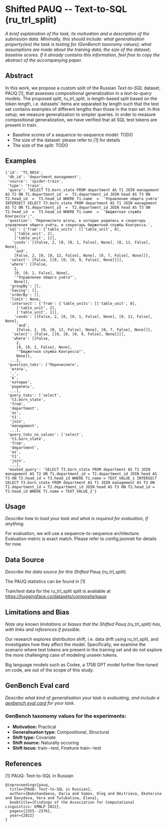 # Shifted PAUQ -- Text-to-SQL (ru_trl_split)
*A brief explaination of the task, its motivation and a description of the submssion data. Minimally, this should include: what generalisation property(ies) the task is testing for (GenBench taxonomy values); what assumptions are made about the training data; the size of the dataset; baseline scores. If it already contains this information, feel free to copy the abstract of the accompanying paper.*

## Abstract
In this work, we propose a custom split of the Russian _Text-to-SQL_ dataset, PAUQ [1], that assesses compositional generalization in a _text-to-query_ models. 
The proposed split, ru_trl_split, is length-based split based on the token length, i.e. datasets' items are separated by length such that the test set contains examples of different lengths than those in the train set. In this setup, we measure generalization to simpler queries.
In order to measure compositional generalization, we have verified that all SQL test tokens are present in train.

* Baseline scores of a sequence-to-sequence model: TODO
* The size of the dataset: please refer to [1] for details
* The size of the split: TODO

## Examples
```
{'id': 'TS_0014',
 'db_id': 'department_management',
 'source': 'spider-train',
 'type': 'train',
 'query': "SELECT T3.born_state FROM department AS T1 JOIN management AS T2 ON T1.department_id  =  T2.department_id JOIN head AS T3 ON T2.head_id  =  T3.head_id WHERE T1.name  =  'Управление общего учёта' INTERSECT SELECT T3.born_state FROM department AS T1 JOIN management AS T2 ON T1.department_id  =  T2.department_id JOIN head AS T3 ON T2.head_id  =  T3.head_id WHERE T1.name  =  'Бюджетная служба Конгресса';",
 'question': 'Перечислите штаты, в которых родились и секретарь управления общего учёта, и секретарь бюджетной службы Конгресса.',
 'sql': {'from': {'table_units': [['table_unit', 0],
    ['table_unit', 2],
    ['table_unit', 1]],
   'conds': [[False, 2, [0, [0, 1, False], None], [0, 11, False], None],
    'and',
    [False, 2, [0, [0, 12, False], None], [0, 7, False], None]]},
  'select': [False, [[0, [0, [0, 9, False], None]]]],
  'where': [[False,
    2,
    [0, [0, 2, False], None],
    '"Управление общего учёта"',
    None]],
  'groupBy': [],
  'having': [],
  'orderBy': [],
  'limit': None,
  'intersect': {'from': {'table_units': [['table_unit', 0],
     ['table_unit', 2],
     ['table_unit', 1]],
    'conds': [[False, 2, [0, [0, 1, False], None], [0, 11, False], None],
     'and',
     [False, 2, [0, [0, 12, False], None], [0, 7, False], None]]},
   'select': [False, [[0, [0, [0, 9, False], None]]]],
   'where': [[False,
     2,
     [0, [0, 2, False], None],
     '"Бюджетная служба Конгресса"',
     None]],
  ...},
 'question_toks': ['Перечислите',
  'штаты',
  ',',
  'в',
  'которых',
  'родились',
  ...],
 'query_toks': ['select',
  't3.born_state',
  'from',
  'department',
  'as',
  't1',
  'join',
  'management',
  ...],
 'query_toks_no_values': ['select',
  't3.born_state',
  'from',
  'department',
  'as',
  't1',
  'join',
  ...],
 'masked_query': 'SELECT T3.born_state FROM department AS T1 JOIN management AS T2 ON T1.department_id = T2.department_id JOIN head AS T3 ON T2.head_id = T3.head_id WHERE T1.name = TEXT_VALUE_1 INTERSECT SELECT T3.born_state FROM department AS T1 JOIN management AS T2 ON T1.department_id = T2.department_id JOIN head AS T3 ON T2.head_id = T3.head_id WHERE T1.name = TEXT_VALUE_2'}
```

## Usage
*Describe how to load your task and what is required for evaluation, if anything.*

For evaluation, we will use a sequence-to-sequence architecture. Evaluation metric is exact match. Please refer to config.jsonnet for details for now.


## Data Source
*Describe the data source for this Shifted Pauq (ru_trl_split).*

The PAUQ statistics can be found in [1]

Train/test data for the ru_trl_split split is available at https://huggingface.co/datasets/composite/pauq

## Limitations and Bias
*Note any known limitations or biases that the Shifted Pauq (ru_trl_split) has, with links and references if possible.*

Our research explores distribution shift, i.e. data drift using ru_trl_split, and investigates how they affect the model. Specifically, we examine the scenario where test tokens are present in the training set and do not explore the more challenging case of modeling unseen tokens.

Big language models such as Codex, a 175B GPT model further fine-tuned on code, are out of the scope of this study.

## GenBench Eval card
*Describe what kind of generalisation your task is evaluating, and include a [genbench eval card](https://genbench.org/eval_cards/) for your task*.

### GenBench taxonomy values for the experiments:

* **Motivation:** Practical
* **Generalisation type:** Compositional, Structural
* **Shift type:** Covariate
* **Shift source:** Naturally occuring
* **Shift locus:** train--test, Finetune train--test


## References
[1] PAUQ: Text-to-SQL in Russian
```
@inproceedings{pauq,
  title={PAUQ: Text-to-SQL in Russian},
  author={Bakshandaeva, Daria and Somov, Oleg and Dmitrieva, Ekaterina and Davydova, Vera and Tutubalina, Elena},
  booktitle={Findings of the Association for Computational Linguistics: EMNLP 2022},
  pages={2355--2376},
  year={2022}
}
```

